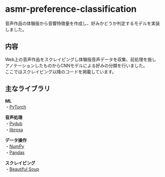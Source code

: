 # asmr-preference-classification  
音声作品の体験版から音響特徴量を作成し、好みかどうか判定するモデルを実装しました。
## 内容
Web上の音声作品をスクレイピングし体験版音声データを収集、前処理を施しアノテーションしたものからCNNモデルによる好みの分類を行いました。  
ここではスクレイピング以降のコードを掲載しています。
## 主なライブラリ
__ML__  
・[PyTorch](https://pytorch.org/ "PyTorch")  

__音声処理__  
・[Pydub](https://github.com/jiaaro/pydub "Pydub")  
・[librosa](https://librosa.org/ "librosa")  

__データ操作__  
・[NumPy](https://numpy.org/ja/ "NumPy")  
・[Pandas](https://pandas.pydata.org/ "Pandas")  

__スクレイピング__  
・[Beautiful Soup](https://www.crummy.com/software/BeautifulSoup/bs4/doc/ "Beautiful Soup")  
